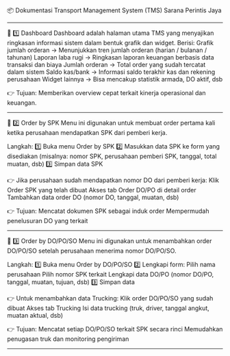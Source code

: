📦 Dokumentasi Transport Management System (TMS)
Sarana Perintis Jaya

---
🚀 1️⃣ Dashboard
Dashboard adalah halaman utama TMS yang menyajikan ringkasan informasi sistem dalam bentuk grafik dan widget.
Berisi:
Grafik jumlah orderan → Menunjukkan tren jumlah orderan (harian / bulanan / tahunan)
Laporan laba rugi → Ringkasan laporan keuangan berbasis data transaksi dan biaya
Jumlah orderan → Total order yang sudah tercatat dalam sistem
Saldo kas/bank → Informasi saldo terakhir kas dan rekening perusahaan
Widget lainnya → Bisa mencakup statistik armada, DO aktif, dsb

👉 Tujuan: Memberikan overview cepat terkait kinerja operasional dan keuangan.

---
🚚 2️⃣ Order by SPK
Menu ini digunakan untuk membuat order pertama kali ketika perusahaan mendapatkan SPK dari pemberi kerja.

Langkah:
1️⃣ Buka menu Order by SPK
2️⃣ Masukkan data SPK ke form yang disediakan (misalnya: nomor SPK, perusahaan pemberi SPK, tanggal, total muatan, dsb)
3️⃣ Simpan data SPK

👉 Jika perusahaan sudah mendapatkan nomor DO dari pemberi kerja:
Klik Order SPK yang telah dibuat
Akses tab Order DO/PO di detail order
Tambahkan data order DO (nomor DO, tanggal, muatan, dsb)

👉 Tujuan:
Mencatat dokumen SPK sebagai induk order
Mempermudah penelusuran DO yang terkait

---
🚛 3️⃣ Order by DO/PO/SO
Menu ini digunakan untuk menambahkan order DO/PO/SO setelah perusahaan menerima nomor DO/PO/SO.

Langkah:
1️⃣ Buka menu Order by DO/PO/SO
2️⃣ Lengkapi form:
Pilih nama perusahaan
Pilih nomor SPK terkait
Lengkapi data DO/PO (nomor DO/PO, tanggal, muatan, tujuan, dsb)
3️⃣ Simpan data

👉 Untuk menambahkan data Trucking:
Klik order DO/PO/SO yang sudah dibuat
Akses tab Trucking
Isi data trucking (truk, driver, tanggal angkut, muatan aktual, dsb)

👉 Tujuan:
Mencatat setiap DO/PO/SO terkait SPK secara rinci
Memudahkan penugasan truk dan monitoring pengiriman

---
